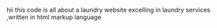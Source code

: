 hii this code is all about a laundry website excelling in laundry services ,written in html markup language
